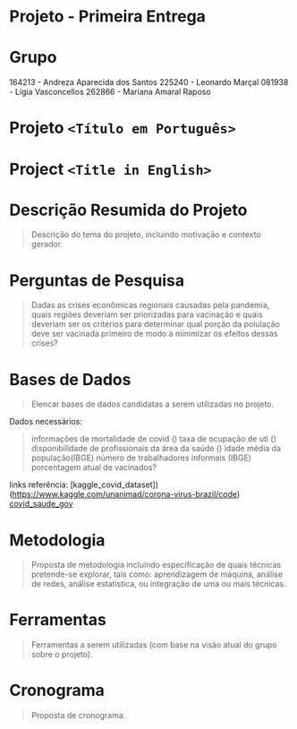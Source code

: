 # Projeto - Primeira Entrega

# Grupo
164213 - Andreza Aparecida dos Santos
225240 - Leonardo Marçal
081938 - Lígia Vasconcellos
262866 - Mariana Amaral Raposo

# Projeto `<Título em Português>`
# Project `<Title in English>`

# Descrição Resumida do Projeto
> Descrição do tema do projeto, incluindo motivação e contexto gerador.

# Perguntas de Pesquisa
> Dadas as crises econômicas regionais causadas pela pandemia, quais regiões deveriam ser priorizadas para vacinação e quais deveriam ser os critérios para 
> determinar qual porção da polulação deve ser vacinada primeiro de modo a minimizar os efeitos dessas crises?


# Bases de Dados
> Elencar bases de dados candidatas a serem utilizadas no projeto.

Dados necessários:
> informações de mortalidade de covid ()
> taxa de ocupação de uti ()
> disponibilidade de profissionais da área da saúde ()
> idade média da população(IBGE)
> número de trabalhadores informais (IBGE)
> porcentagem atual de vacinados?

links referência: 
[kaggle_covid_dataset])(https://www.kaggle.com/unanimad/corona-virus-brazil/code)
[covid_saude_gov](https://covid.saude.gov.br/)

# Metodologia
> Proposta de metodologia incluindo especificação de quais técnicas pretende-se explorar, tais como: aprendizagem de máquina, análise de redes, análise estatística, ou integração de uma ou mais técnicas.

# Ferramentas
> Ferramentas a serem utilizadas (com base na visão atual do grupo sobre o projeto).

# Cronograma
> Proposta de cronograma.
